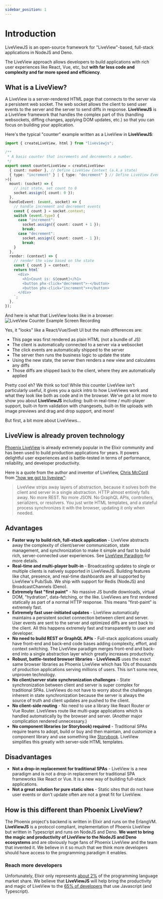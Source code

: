 ```yaml
---
sidebar_position: 1
---
```


# Introduction

LiveViewJS is an open-source framework for "LiveView"-based, full-stack applications in NodeJS and Deno.

The LiveView approach allows developers to build applications with rich user experiences like React, Vue, etc, but
**with far less code and complexity and far more speed and efficiency**.

## What is a LiveView?

A LiveView is a server-rendered HTML page that connects to the server via a persistent web socket. The web socket allows
the client to send user events to the server and the server to send diffs in response. **LiveViewJS** is a LiveView
framework that handles the complex part of this (handling websockets, diffing changes, applying DOM updates, etc.) so
that you can focus on building your application.

Here's the typical "counter" example written as a LiveView in **LiveViewJS**:

```ts
import { createLiveView, html } from "liveviewjs";

/**
 * A basic counter that increments and decrements a number.
 */
export const counterLiveView = createLiveView<
  { count: number }, // Define LiveView Context (a.k.a state)
  { type: "increment" } | { type: "decrement" } // Define LiveView Events
>({
  mount: (socket) => {
    // init state, set count to 0
    socket.assign({ count: 0 });
  },
  handleEvent: (event, socket) => {
    // handle increment and decrement events
    const { count } = socket.context;
    switch (event.type) {
      case "increment":
        socket.assign({ count: count + 1 });
        break;
      case "decrement":
        socket.assign({ count: count - 1 });
        break;
    }
  },
  render: (context) => {
    // render the view based on the state
    const { count } = context;
    return html`
      <div>
        <h1>Count is: ${count}</h1>
        <button phx-click="decrement">-</button>
        <button phx-click="increment">+</button>
      </div>
    `;
  },
});
```

And here is what that LiveView looks like in a browser:
![LiveView Counter Example Screen Recording](/img/screenshots/liveviewjs_counter_liveview_rec.gif)

Yes, it "looks" like a React/Vue/Svelt UI but the main differences are:

- This page was first rendered as plain HTML (not a bundle of JS)
- The client is automatically connected to a server via a websocket
- The click events are automatically shipped to the server
- The server then runs the business logic to update the state
- Using the new state, the server then renders a new view and calculates any diffs
- Those diffs are shipped back to the client, where they are automatically applied

Pretty cool eh? We think so too! While this counter LiveView isn't particularly useful, it gives you a quick intro to
how LiveViews work and what they look like both as code and in the browser. We've got a lot more to show you about
**LiveViewJS** including: built-in real-time / multi-player support, built-in form validation with changesets, built-in
file uploads with image previews and drag and drop support, and more!

But first, a bit more about LiveViews...

## LiveView is already proven technology

[Phoenix LiveView](https://hexdocs.pm/phoenix_live_view/Phoenix.LiveView.html) is already extremely popular in the
Elixir community and has been used to build production applications for years. It powers delightful user experiences and
is battle-tested in terms of performance, reliability, and developer productivity.

Here is a quote from the author and inventor of LiveView, [Chris McCord](http://chrismccord.com/) from
["how we got to liveview"](https://fly.io/blog/how-we-got-to-liveview/):

> LiveView strips away layers of abstraction, because it solves both the client and server in a single abstraction. HTTP
> almost entirely falls away. No more REST. No more JSON. No GraphQL APIs, controllers, serializers, or resolvers. You
> just write HTML templates, and a stateful process synchronizes it with the browser, updating it only when needed.

## Advantages

- **Faster way to build rich, full-stack application** - LiveView abstracts away the complexity of client/server
  communication, state management, and synchronization to make it simple and fast to build rich, server-connected user
  experiences. See [LiveView Paradigm](paradigm.md) for more details.
- **Real-time and multi-player built-in** - Broadcasting updates to single or multiple clients is natively supported in
  LiveViewJS. Building features like chat, presence, and real-time dashboards are all supported by LiveView's Pub/Sub.
  We ship with support for Redis (NodeJS) and BroadcastChannels (Deno).
- **Extremely fast "first paint"** - No massive JS bundle downloads, virtual DOM, "hydration", data-fetching, or the
  like. LiveViews are first rendered statically as part of a normal HTTP response. This means "first-paint" is extremely
  fast.
- **Extremely fast user-initiated updates** - LiveView automatically maintains a persistent socket connection between
  client and server. User events are sent to the server and optimized diffs are sent back to the client. All this
  happens extremely fast and transparently to user and developer.
- **No need to build REST or GraphQL APIs** - Full-stack applications usually have front-end and back-end code bases
  adding complexity, effort, and context switching. The LiveView paradigm merges front-end and back-end into a single
  abstraction layer which greatly increases productivity.
- **Robust, battle-tested browser libraries** - **LiveViewJS** uses the exact same browser libraries as Phoenix LiveView
  which has 10s of thousands of production applications serving millions of users. This isn't some new, unproven
  technology.
- **No client/server state synchronization challenges** - State synchronization between client and server is super
  complex for traditional SPAs. LiveViews do not have to worry about the challenges inherent in state synchronization
  because the server is always the source of truth and client updates are pushed to the client.
- **No client-side routing** - No need to use a library like React Router or Vue Router. LiveViews route like multi-page
  applications which is handled automatically by the browser and server. (Another major complication rendered
  unnecessary.)
- **No component libraries (or Storybook) required** - Traditional SPAs require teams to adopt, build or buy and then
  maintain, and customize a component library and use something like [Storybook](https://storybook.js.org/). LiveView
  simplifies this greatly with server-side HTML templates.

## Disadvantages

- **Not a drop-in replacement for traditional SPAs** - LiveView is a new paradigm and is not a drop-in replacement for
  traditional SPA frameworks like React or Vue. It is a new way of building full-stack applications.
- **Not a great solution for pure static sites** - Static sites that do not have user events or don't update often are
  not a great fit for LiveView.

## How is this different than Phoenix LiveView?

The Phoenix project's backend is written in Elixir and runs on the ErlangVM. **LiveViewJS** is a protocol compliant,
implementation of Phoenix LiveView but written in Typescript and runs on NodeJS and Deno. **We want to bring the magic
and productivity of LiveView to the NodeJS and Deno ecosystems** and are obviously huge fans of Phoenix LiveView and the
team that invented it. We believe in it so much that we think more developers should have access to the programming
paradigm it enables.

### Reach more developers

Unfortunately, Elixir only represents
[about 2%](https://survey.stackoverflow.co/2022/#section-most-popular-technologies-programming-scripting-and-markup-languages)
of the programming language market share. We believe that **LiveViewJS** will help bring the productivity and magic of
LiveView to the
[65% of developers](https://survey.stackoverflow.co/2022/#section-most-popular-technologies-programming-scripting-and-markup-languages)
that use Javascript (and Typescript).

